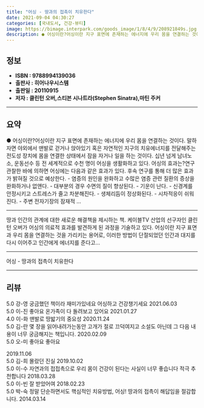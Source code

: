 ```yaml
---
title: "어싱 - 땅과의 접촉이 치유한다"
date: 2021-09-04 04:30:27
categories: [국내도서, 건강-뷰티]
image: https://bimage.interpark.com/goods_image/1/8/4/9/208921849s.jpg
description: ● 어싱이란?어싱이란 지구 표면에 존재하는 에너지에 우리 몸을 연결하는 것이다. 말하자면 야외에서 맨발로 걷거나 앉아있기 혹은 자연적인 지구의 치유에너지를 전달해주는 전도성 장치에 몸을 연결한 상태에서 잠을 자거나 일을 하는 것이다. 십년 넘게 남녀노소, 운동선수 등 전 세계적으로 수
---
```


## **정보**

- **ISBN : 9788994139036**
- **출판사 : 히어나우시스템**
- **출판일 : 20110915**
- **저자 : 클린턴 오버,스티븐 시나트라(Stephen Sinatra),마틴 주커**

------



## **요약**

●  어싱이란?어싱이란 지구 표면에 존재하는 에너지에 우리 몸을 연결하는 것이다. 말하자면 야외에서 맨발로 걷거나 앉아있기 혹은 자연적인 지구의 치유에너지를 전달해주는 전도성 장치에 몸을 연결한 상태에서 잠을 자거나 일을 하는 것이다. 십년 넘게 남녀노소, 운동선수 등 전 세계적으로 수천 명이 어싱을 생활화하고 있다. 어싱의 효과는?연구관찰한 바에 의하면 어싱에는 다음과 같은 효과가 있다. 후속 연구를 통해 더 많은 효과가 밝혀질 것으로 예상한다. - 염증의 원인을 완화하고 수많은 염증 관련 질환의 증상을 완화하거나 없앤다. - 대부분의 경우 수면의 질이 향상된다. - 기운이 난다. - 신경계를 안정시키고 스트레스가 줄고 차분해진다. - 생체리듬이 정상화된다. - 시차적응이 쉬워진다. - 주변 전자기장의 잠재적 ...

------

땅과 인간의 관계에 대한 새로운 해결책을 제시하는 책. 케이블TV 산업의 선구자인 클린턴 오버가 어싱의 의료적 효과를 발견하게 된 과정을 기술하고 있다. 어싱이란 지구 표면과 우리 몸을 연결하는 것을 가리키는 용어로, 이러한 방법이 단절되었던 인간과 대지를 다시 이어주고 인간에게 에너지를 준다고... 

------


어싱 - 땅과의 접촉이 치유한다 

------


## **리뷰** 

5.0 강-영 궁금했던 책이라 재미가있네요
어싱하고 건강챙기세요 2021.06.03 <br/>5.0 이-진 좋아요 온가족이 다 돌려보고 있어요 2021.01.27 <br/>4.0 이-화 맨발로 땅밟기의 중요성 2020.11.24 <br/>5.0 김-란 몇 장을 읽어내려가는동안 고개가 절로 끄덕여지고
소설도 아닌데 그 다음 내용이 너무 궁금해지는 책입니다. 2020.02.09 <br/>5.0 오-미 좋아요 좋아요          

 2019.11.06 <br/>5.0 김-희 몰랐던 진실 2019.10.02 <br/>5.0 이-수 자연과의 접접촉으로 우리 몸이 건강이 된다는 사실이 너무 좋습니다 적극 추천합니다 2018.03.28 <br/>5.0 이-빈 잘 받았어여 2018.02.23 <br/>5.0 박-숙 정말 단순하면서도 핵심적인 치유방법, 어싱! 땅과의 접촉이 해답임을 절감합니다. 2014.03.14 <br/>
